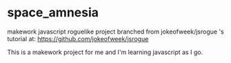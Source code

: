 # space_amnesia
makework javascript roguelike project branched from jokeofweek/jsrogue 's tutorial at: https://github.com/jokeofweek/jsrogue

This is a makework project for me and I'm learning javascript as I go.
